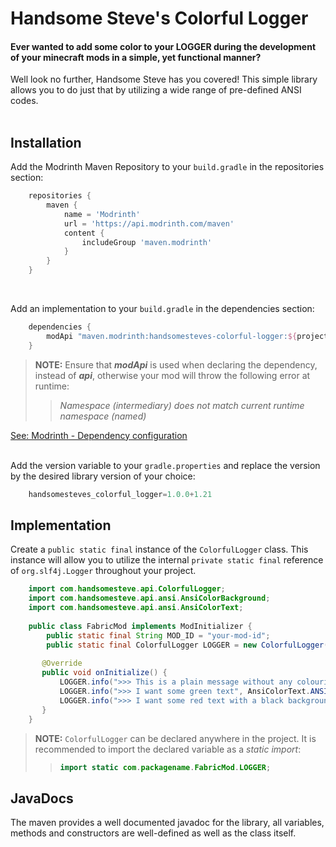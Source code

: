 # Handsome Steve's Colorful Logger

#### Ever wanted to add some color to your LOGGER during the development of your minecraft mods in a simple, yet functional manner?<br>
Well look no further, Handsome Steve has you covered! This simple library allows you to do just that by utilizing a wide range of pre-defined ANSI codes.<br><br>

## Installation
Add the Modrinth Maven Repository to your `build.gradle` in the repositories section:
```groovy
    repositories {
        maven {
            name = 'Modrinth'
            url = 'https://api.modrinth.com/maven'
            content {
                includeGroup 'maven.modrinth'
            }
        }
    }
```
<br>

Add an implementation to your `build.gradle` in the dependencies section:
```groovy
    dependencies {
        modApi "maven.modrinth:handsomesteves-colorful-logger:${project.handsomesteves_colorful_logger}"
    }
```
> **NOTE:** Ensure that ***modApi*** is used when declaring the dependency, instead of ***api***, otherwise your mod will throw the following error at runtime:
>> *Namespace (intermediary) does not match current runtime namespace (named)*
> 
[See: Modrinth - Dependency configuration]("https://support.modrinth.com/en/articles/8801191-modrinth-maven#h_2484bbd424")

<br>Add the version variable to your `gradle.properties` and replace the version by the desired library version of your choice:
```groovy
    handsomesteves_colorful_logger=1.0.0+1.21
```

## Implementation
Create a `public static final` instance of the `ColorfulLogger` class. This instance will allow you to utilize the internal `private static final` reference of `org.slf4j.Logger` throughout your project.

```java
    import com.handsomesteve.api.ColorfulLogger;
    import com.handsomesteve.api.ansi.AnsiColorBackground;
    import com.handsomesteve.api.ansi.AnsiColorText;
    
    public class FabricMod implements ModInitializer {
        public static final String MOD_ID = "your-mod-id";
        public static final ColorfulLogger LOGGER = new ColorfulLogger("your-mod-id", false);
 
       @Override
       public void onInitialize() {
           LOGGER.info(">>> This is a plain message without any colouring");
           LOGGER.info(">>> I want some green text", AnsiColorText.ANSI_BRIGHT_GREEN);
           LOGGER.info(">>> I want some red text with a black background", AnsiColorText.ANSI_BRIGHT_RED, AnsiColorBackground.ANSI_BLACK_BACK);
       }
    }
```
> **NOTE:** `ColorfulLogger` can be declared anywhere in the project. It is recommended to import the declared variable as a *static import*:
>> ```java
>> import static com.packagename.FabricMod.LOGGER;
>> ```

## JavaDocs
The maven provides a well documented javadoc for the library, all variables, methods and constructors are well-defined as well as the class itself.